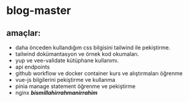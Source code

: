 # blog-master

## amaçlar: 
- daha önceden kullandığım css bilgisini tailwind ile pekiştirme.
- tailwind dokümantasyon ve örnek kod okumaları. 
- yup ve vee-validate kütüphane kullanımı.
- api endpoints
- github workflow ve docker container kurs ve alıştırmaları öğrenme
- vue-js bilgilerini pekiştirme ve kullanma
- pinia manage statement öğrenme ve pekiştirme
- nginx 
<b><i> bismillahirrahmanirrahim </i></b>